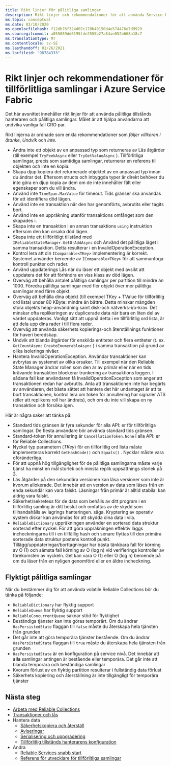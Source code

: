 ```yaml
---
title: Rikt linjer för pålitliga samlingar
description: Rikt linjer och rekommendationer för att använda Service Fabric pålitliga samlingar i ett Azure Service Fabric-program.
ms.topic: conceptual
ms.date: 03/10/2020
ms.openlocfilehash: f12db76f324d07c178b49150d4e574476e7d9929
ms.sourcegitcommit: a055089dd6195fde2555b27a84ae052b668a18c7
ms.translationtype: MT
ms.contentlocale: sv-SE
ms.lasthandoff: 01/26/2021
ms.locfileid: "98784333"
---
```

# <a name="guidelines-and-recommendations-for-reliable-collections-in-azure-service-fabric"></a>Rikt linjer och rekommendationer för tillförlitliga samlingar i Azure Service Fabric
Det här avsnittet innehåller rikt linjer för att använda pålitliga tillstånds hanteraren och pålitliga samlingar. Målet är att hjälpa användarna att undvika vanliga fall GRO par.

Rikt linjerna är ordnade som enkla rekommendationer som *följer villkoren i* *åtanke*, *Undvik* och *inte.*

* Ändra inte ett objekt av en anpassad typ som returneras av Läs åtgärder (till exempel `TryPeekAsync` eller `TryGetValueAsync` ). Tillförlitliga samlingar, precis som samtidiga samlingar, returnerar en referens till objekten och inte en kopia.
* Skapa djup kopiera det returnerade objektet av en anpassad typ innan du ändrar det. Eftersom structs och inbyggda typer är direkt behöver du inte göra en djup kopia av dem om de inte innehåller fält eller egenskaper som du vill ändra.
* Använd inte `TimeSpan.MaxValue` för timeout. Tids gränser ska användas för att identifiera död lägen.
* Använd inte en transaktion när den har genomförts, avbrutits eller tagits bort.
* Använd inte en uppräkning utanför transaktions omfånget som den skapades i.
* Skapa inte en transaktion i en annan transaktions `using` instruktion eftersom den kan orsaka död lägen.
* Skapa inte ett tillförlitligt tillstånd med `IReliableStateManager.GetOrAddAsync` och Använd det pålitliga läget i samma transaktion. Detta resulterar i en InvalidOperationException.
* Kontrol lera att din `IComparable<TKey>` implementering är korrekt. Systemet använder beroende av `IComparable<TKey>` för att sammanfoga kontroll punkter och rader.
* Använd uppdaterings Lås när du läser ett objekt med avsikt att uppdatera det för att förhindra en viss klass av död lägen.
* Överväg att behålla antalet pålitliga samlingar per partition till mindre än 1000. Föredra pålitliga samlingar med fler objekt över mer pålitliga samlingar med färre objekt.
* Överväg att behålla dina objekt (till exempel TKey + TValue för tillförlitlig ord lista) under 80 KByte: mindre än bättre. Detta minskar mängden stora objekts heap-användning samt disk-och nätverks-i/o-krav. Det minskar ofta replikeringen av duplicerade data när bara en liten del av värdet uppdateras. Vanligt sätt att uppnå detta i en tillförlitlig ord lista, är att dela upp dina rader i till flera rader.
* Överväg att använda säkerhets kopierings-och återställnings funktioner för haveri beredskap.
* Undvik att blanda åtgärder för enskilda entiteter och flera entiteter (t. ex. `GetCountAsync` `CreateEnumerableAsync` ) i samma transaktion på grund av olika isolerings nivåer.
* Hantera InvalidOperationException. Användar transaktioner kan avbrytas av systemet av olika orsaker. Till exempel när den Reliable State Manager ändrar rollen som den är av primär eller när en tids krävande transaktion blockerar trunkering av transaktions loggen. I sådana fall kan användaren få InvalidOperationException som anger att transaktionen redan har avbrutits. Anta att transaktionen inte har begärts av användaren, det bästa sättet att hantera det här undantaget är att ta bort transaktionen, kontrol lera om token för annullering har signaler ATS (eller att replikens roll har ändrats), och om du inte vill skapa en ny transaktion och försöka igen.  

Här är några saker att tänka på:

* Standard tids gränsen är fyra sekunder för alla API: er för tillförlitliga samlingar. De flesta användare bör använda standard tids gränsen.
* Standard-token för annullering är `CancellationToken.None` i alla API: er för Reliable Collections.
* Nyckel typ parametern (*TKey*) för en tillförlitlig ord lista måste implementeras korrekt `GetHashCode()` och `Equals()` . Nycklar måste vara oföränderliga.
* För att uppnå hög tillgänglighet för de pålitliga samlingarna måste varje tjänst ha minst en mål storlek och minsta replik uppsättnings storlek på 3.
* Läs åtgärder på den sekundära versionen kan läsa versioner som inte är kvorum allokerade.
  Det innebär att en version av data som läses från en enda sekundär kan vara falskt.
  Läsningar från primär är alltid stabila: kan aldrig vara falskt.
* Säkerhet/sekretess för de data som behålls av ditt program i en tillförlitlig samling är ditt beslut och omfattas av de skydd som tillhandahålls av lagrings hanteringen. säga. Kryptering av operativ system diskar kan användas för att skydda dina data i vila.
* `ReliableDictionary` uppräkningen använder en sorterad data struktur sorterad efter nyckel. För att göra uppräkningen effektiv läggs incheckningarna till i en tillfällig hash och senare flyttas till den primära sorterade data struktur postens kontroll punkt. Tillägg/uppdateringar/borttagningar har bästa tänkbara fall för körning av O (1) och sämsta fall körning av O (log n) vid verifierings kontroller av förekomsten av nyckeln. Get kan vara O (1) eller O (log n) beroende på om du läser från en nyligen genomförd eller en äldre incheckning.

## <a name="volatile-reliable-collections"></a>Flyktigt pålitliga samlingar
När du bestämmer dig för att använda volatile Reliable Collections bör du tänka på följande:

* ```ReliableDictionary``` har flyktig support
* ```ReliableQueue``` har flyktig support
* ```ReliableConcurrentQueue``` saknar stöd för flyktighet
* Beständiga tjänster kan inte göras temporärt. Om du ändrar ```HasPersistedState``` flaggan till ```false``` måste du återskapa hela tjänsten från grunden
* Det går inte att göra temporära tjänster bestående. Om du ändrar ```HasPersistedState``` flaggan till ```true``` måste du återskapa hela tjänsten från grunden
* ```HasPersistedState``` är en konfiguration på service nivå. Det innebär att **alla** samlingar antingen är bestående eller temporära. Det går inte att blanda temporära och beständiga samlingar
* Kvorum förlust av en flyktig partition resulterar i fullständig data förlust
* Säkerhets kopiering och återställning är inte tillgängligt för temporära tjänster

## <a name="next-steps"></a>Nästa steg
* [Arbeta med Reliable Collections](service-fabric-work-with-reliable-collections.md)
* [Transaktioner och lås](service-fabric-reliable-services-reliable-collections-transactions-locks.md)
* Hantera data
  * [Säkerhetskopiera och återställ](service-fabric-reliable-services-backup-restore.md)
  * [Aviseringar](service-fabric-reliable-services-notifications.md)
  * [Serialisering och uppgradering](service-fabric-application-upgrade-data-serialization.md)
  * [Tillförlitlig tillstånds hanterarens konfiguration](service-fabric-reliable-services-configuration.md)
* Andra
  * [Reliable Services snabb start](service-fabric-reliable-services-quick-start.md)
  * [Referens för utvecklare för tillförlitliga samlingar](/dotnet/api/microsoft.servicefabric.data.collections#microsoft_servicefabric_data_collections)
